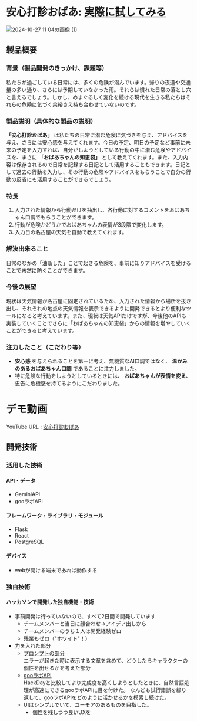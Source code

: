 # 安心打診おばあ: [実際に試してみる](https://jphacks.github.io/ng_2406/)
![2024-10-27 11 04の画像 (1)](https://github.com/user-attachments/assets/b41391e4-8875-4d36-981e-96848e568c97)

## 製品概要
### 背景（製品開発のきっかけ、課題等）
私たちが過ごしている日常には、多くの危険が潜んでいます。帰りの夜道や交通量の多い通り、さらには予期していなかった雨。それらは慣れた日常の落とし穴と言えるでしょう。しかし、めまぐるしく変化を続ける現代を生きる私たちはそれらの危険に気づく余裕さえ持ち合わせていないのです。
### 製品説明（具体的な製品の説明） 
 **「安心打診おばあ」** は私たちの日常に潜む危険に気づきを与え、アドバイスを与え、さらには安心感を与えてくれます。今日の予定、明日の予定など事前に未来の予定を入力すれば、自分がしようとしている行動の中に潜む危険やアドバイスを、まさに **「おばあちゃんの知恵袋」** として教えてくれます。また、入力内容は保存されるので日常を記録する日記として活用することもできます。日記として過去の行動を入力し、その行動の危険やアドバイスをもらうことで自分の行動の反省にも活用することができるでしょう。
### 特長
1. 入力された情報から行動だけを抽出し、各行動に対するコメントをおばあちゃん口調でもらうことができます。
2. 行動が危険かどうかでおばあちゃんの表情が3段階で変化します。
3. 入力日の名古屋の天気を自動で教えてくれます。

### 解決出来ること
日常のなかの「油断した」ことで起きる危険を、事前に知りアドバイスを受けることで未然に防ぐことができます。
### 今後の展望
現状は天気情報が名古屋に固定されているため、入力された情報から場所を抜き出し、それぞれの地点の天気情報を表示できるように開発できるとより便利なツールになると考えています。また、現状は天気APIだけですが、今後他のAPIも実装していくことでさらに「おばあちゃんの知恵袋」からの情報を増やしていくことができると考えています。
### 注力したこと（こだわり等）
* **安心感** を与えられることを第一に考え、無機質なAI口調ではなく、 **温かみのあるおばあちゃん口調** であることに注力しました。
* 特に危険な行動をしようとしているときには、 **おばあちゃんが表情を変え**、忠告に危機感を持てるようにこだわりました。

# デモ動画  
YouTube URL : [安心打診おばあ](https://www.youtube.com/watch?v=wMtzEgBEyec)

## 開発技術
### 活用した技術
#### API・データ
* GeminiAPI
* gooラボAPI

#### フレームワーク・ライブラリ・モジュール
* Flask
* React
* PostgreSQL

#### デバイス
* webが開ける端末であれば動作する

### 独自技術
#### ハッカソンで開発した独自機能・技術
* 事前開発は行っていないので、すべて2日間で開発しています
  * チームメンバーと当日に顔合わせ→アイデア出しから
  * チームメンバーのうち１人は開発経験ゼロ
  * 残業もゼロ（"ホワイト"！）
* 力を入れた部分  
  * [プロンプトの部分](https://github.com/jphacks/ng_2406/tree/main/backend/app/feedback_api/prompt_summary)  
    エラーが起きた時に表示する文章を含めて、どうしたらキャラクターの個性を出せるかを考えた部分
  * [gooラボAPI](https://github.com/jphacks/ng_2406/blob/main/backend/app/feedback_api/goolab_api.py)  
    HackDayと比較してより完成度を高くしようとしたときに、自然言語処理が高速にできるgooラボAPIに目を付けた。
    なんども試行錯誤を繰り返して、gooラボAPIをどのように活かせるかを模索し続けた。
  * UIはシンプルでいて、ユーモアのあるものを目指した。
    * 個性を残しつつ良いUXを 
